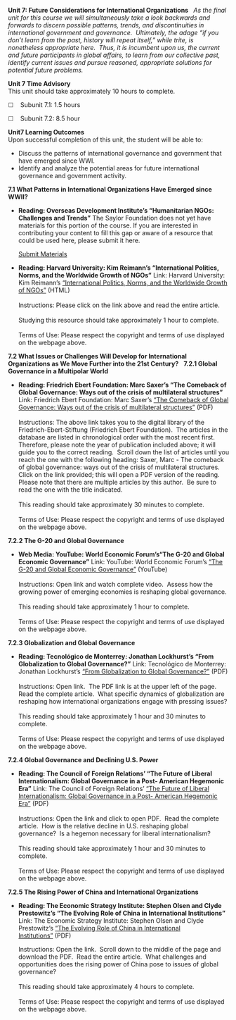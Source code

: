**Unit 7: Future Considerations for International Organizations** <span
id="7"></span> 
*As the final unit for this course we will simultaneously take a look
backwards and forwards to discern possible patterns, trends, and
discontinuities in international government and governance.  Ultimately,
the adage “if you don’t learn from the past, history will repeat
itself,” while trite, is nonetheless appropriate here.  Thus, it is
incumbent upon us, the current and future participants in global
affairs, to learn from our collective past, identify current issues and
pursue reasoned, appropriate solutions for potential future problems.*

**Unit 7 Time Advisory**  
This unit should take approximately 10 hours to complete.  
  
 <span
style="color: rgb(51, 51, 51); font-family: sans-serif; line-height: 16px; ">☐
   </span>Subunit 7.1: 1.5 hours  
  
 <span
style="color: rgb(51, 51, 51); font-family: sans-serif; line-height: 16px; ">☐
   </span>Subunit 7.2: 8.5 hour

**Unit7 Learning Outcomes**  
Upon successful completion of this unit, the student will be able to:  
-   Discuss the patterns of international governance and government that
    have emerged since WWI.
-   Identify and analyze the potential areas for future international
    governance and government activity.

**7.1 What Patterns in International Organizations Have Emerged since
WWII?** <span id="7.1"></span> 
-   **Reading: Overseas Development Institute’s “Humanitarian NGOs:
    Challenges and Trends”**
    The Saylor Foundation does not yet have materials for this portion
    of the course. If you are interested in contributing your content to
    fill this gap or aware of a resource that could be used here, please
    submit it here.

    [Submit Materials](/contribute/)

-   **Reading: Harvard University: Kim Reimann’s “International
    Politics, Norms, and the Worldwide Growth of NGOs”**
    Link: Harvard University: Kim Reimann’s [“International Politics,
    Norms, and the Worldwide Growth of
    NGOs”](https://web.archive.org/web/20080619150311/http://isanet.ccit.arizona.edu/noarchive/kimreimann.html) (HTML)  
        
     Instructions: Please click on the link above and read the entire
    article.  
        
     Studying this resource should take approximately 1 hour to
    complete.  
        
     Terms of Use: Please respect the copyright and terms of use
    displayed on the webpage above.

**7.2 What Issues or Challenges Will Develop for International
Organizations as We Move Further into the 21st Century?** <span
id="7.2"></span> 
**7.2.1 Global Governance in a Multipolar World** <span
id="7.2.1"></span> 
-   **Reading: Friedrich Ebert Foundation: Marc Saxer’s “The Comeback of
    Global Governance: Ways out of the crisis of multilateral
    structures”**
    Link: Friedrich Ebert Foundation: Marc Saxer’s [“The Comeback of
    Global Governance: Ways out of the crisis of multilateral
    structures”](http://library.fes.de/cgi-bin/populo/digbib.pl?f_SET=dialogue%20on%20globalization&f_SER=briefing&t_listen=x&sortierung=jab)
    (PDF)  
        
     Instructions: The above link takes you to the digital library of
    the Friedrich-Ebert-Stiftung (Friedrich Ebert Foundation).  The
    articles in the database are listed in chronological order with the
    most recent first.  Therefore, please note the year of publication
    included above; it will guide you to the correct reading.  Scroll
    down the list of articles until you reach the one with the following
    heading: Saxer, Marc - The comeback of global governance: ways out
    of the crisis of multilateral structures.  Click on the link
    provided; this will open a PDF version of the reading.  Please note
    that there are multiple articles by this author.  Be sure to read
    the one with the title indicated.  
        
     This reading should take approximately 30 minutes to complete.  
        
     Terms of Use: Please respect the copyright and terms of use
    displayed on the webpage above.

**7.2.2 The G-20 and Global Governance** <span id="7.2.2"></span> 
-   **Web Media: YouTube: World Economic Forum’s“The G-20 and Global
    Economic Governance”**
    Link: YouTube: World Economic Forum’s [“The G-20 and Global Economic
    Governance”](http://www.youtube.com/watch?v=o2R8IUEJ5Gs) (YouTube)  
        
     Instructions: Open link and watch complete video.  Assess how the
    growing power of emerging economies is reshaping global
    governance.  
        
     This reading should take approximately 1 hour to complete.  
        
     Terms of Use: Please respect the copyright and terms of use
    displayed on the webpage above.

**7.2.3 Globalization and Global Governance** <span id="7.2.3"></span> 
-   **Reading: Tecnológico de Monterrey: Jonathan Lockhurst’s “From
    Globalization to Global Governance?”**
    Link: Tecnológico de Monterrey: Jonathan Lockhurst’s [“From
    Globalization to Global
    Governance?”](http://itesm.academia.edu/JonathanLuckhurst/Papers/1364483/From_Globalization_to_Global_Governance)
    (PDF)  
        
     Instructions: Open link.  The PDF link is at the upper left of the
    page.  Read the complete article.  What specific dynamics of
    globalization are reshaping how international organizations engage
    with pressing issues?  
        
     This reading should take approximately 1 hour and 30 minutes to
    complete.  
        
     Terms of Use: Please respect the copyright and terms of use
    displayed on the webpage above.

**7.2.4 Global Governance and Declining U.S. Power** <span
id="7.2.4"></span> 
-   **Reading: The Council of Foreign Relations’ “The Future of Liberal
    Internationalism: Global Governance in a Post- American Hegemonic
    Era”**
    Link: The Council of Foreign Relations’ [“The Future of Liberal
    Internationalism: Global Governance in a Post- American Hegemonic
    Era”](http://www.stanleyfoundation.org/resources.cfm?id=484) (PDF)  
        
     Instructions: Open the link and click to open PDF.  Read the
    complete article.  How is the relative decline in U.S. reshaping
    global governance?  Is a hegemon necessary for liberal
    internationalism?    
        
     This reading should take approximately 1 hour and 30 minutes to
    complete.  
        
     Terms of Use: Please respect the copyright and terms of use
    displayed on the webpage above.

**7.2.5 The Rising Power of China and International Organizations**
<span id="7.2.5"></span> 
-   **Reading: The Economic Strategy Institute: Stephen Olsen and Clyde
    Prestowitz’s “The Evolving Role of China in International
    Institutions”**
    Link: The Economic Strategy Institute: Stephen Olsen and Clyde
    Prestowitz’s [“The Evolving Role of China in International
    Institutions”](http://hongkong.usconsulate.gov/pas_eb_20110402.html) (PDF)  
      
     Instructions: Open the link.  Scroll down to the middle of the page
    and download the PDF.  Read the entire article.  What challenges and
    opportunities does the rising power of China pose to issues of
    global governance?  
        
     This reading should take approximately 4 hours to complete.  
        
     Terms of Use: Please respect the copyright and terms of use
    displayed on the webpage above.


